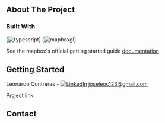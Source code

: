 <!-- ABOUT THE PROJECT -->

## About The Project

<!-- BUILDT WITH -->

### Built With

[![typescript][typescript-badge]]
[![mapboxgl][mapbox-badge]]

<!-- GETTING STARTED -->
See the mapbox's official getting started guide [documentation](https://docs.mapbox.com/mapbox-gl-js/guides/install/)


## Getting Started

<!-- CONTACT -->
Leonardo Contreras - [![LinkedIn][linkedin-shield]][linkedin-url] joseleoc123@gmail.com

Project link: 

## Contact

<!-- MARKDOWN LINKS & IMAGES -->

[linkedin-shield]: https://img.shields.io/badge/-LinkedIn-black.svg?style=for-the-badge&logo=linkedin&colorB=555
[linkedin-url]: https://linkedin.com/in/othneildrew
[typescript-badge]: https://img.shields.io/badge/typescript-white?logo=typescript
[mapbox-badge]: https://img.shields.io/badge/mapbox-blue?logo=mapbox
